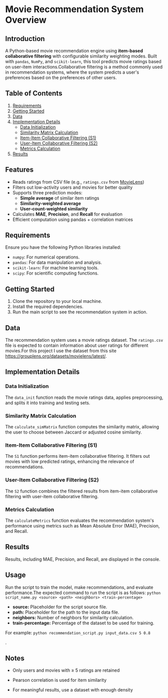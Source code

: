 # Movie Recommendation System Overview

## Introduction
A Python-based movie recommendation engine using **item-based collaborative filtering** with configurable similarity weighting modes. 
Built with `pandas`, `NumPy`, and `scikit-learn`, this tool predicts movie ratings based on user-item interactions.Collaborative filtering is a method commonly used in recommendation systems, where the system predicts a user's preferences based on the preferences of other users.


## Table of Contents
1. [Requirements](#requirements)
2. [Getting Started](#getting-started)
3. [Data](#data)
4. [Implementation Details](#implementation-details)
    - [Data Initialization](#data-initialization)
    - [Similarity Matrix Calculation](#similarity-matrix-calculation)
    - [Item-Item Collaborative Filtering (S1)](#item-item-collaborative-filtering-s1)
    - [User-Item Collaborative Filtering (S2)](#user-item-collaborative-filtering-s2)
    - [Metrics Calculation](#metrics-calculation)
5. [Results](#results)

##  Features

- Reads ratings from CSV file (e.g., `ratings.csv` from [MovieLens](https://grouplens.org/datasets/movielens/))
- Filters out low-activity users and movies for better quality
- Supports three prediction modes:
  - **Simple average** of similar item ratings
  - **Similarity-weighted average**
  - **User-count-weighted similarity**
- Calculates **MAE**, **Precision**, and **Recall** for evaluation
- Efficient computation using pandas + correlation matrices
## Requirements
Ensure you have the following Python libraries installed:

- `numpy`: For numerical operations.
- `pandas`: For data manipulation and analysis.
- `scikit-learn`: For machine learning tools.
- `scipy`: For scientific computing functions.

## Getting Started
1. Clone the repository to your local machine.
2. Install the required dependencies.
3. Run the main script to see the recommendation system in action.

## Data
The recommendation system uses a movie ratings dataset. The `ratings.csv` file is expected to contain information about user ratings for different movies.For this project I use the dataset from this site https://grouplens.org/datasets/movielens/latest/.

## Implementation Details

### Data Initialization
The `data_init` function reads the movie ratings data, applies preprocessing, and splits it into training and testing sets.

### Similarity Matrix Calculation
The `calculate_simMatrix` function computes the similarity matrix, allowing the user to choose between Jaccard or adjusted cosine similarity.

### Item-Item Collaborative Filtering (S1)
The `S1` function performs item-item collaborative filtering. It filters out movies with low predicted ratings, enhancing the relevance of recommendations.

### User-Item Collaborative Filtering (S2)
The `S2` function combines the filtered results from item-item collaborative filtering with user-item collaborative filtering.

### Metrics Calculation
The `calculateMetrics` function evaluates the recommendation system's performance using metrics such as Mean Absolute Error (MAE), Precision, and Recall.

## Results
Results, including MAE, Precision, and Recall, are displayed in the console.

## Usage
Run the script to train the model, make recommendations, and evaluate performance.The expected command to run the script is as follows:
```python script_name.py <source> <path> <neighbors> <train-percentage>```

   * **source:** Placeholder for the script source file.
   * **path:** Placeholder for the path to the input data file.
   * **neighbors:** Number of neighbors for similarity calculation.
   * **train-percentage:** Percentage of the dataset to be used for training.
     
For example: ```python recommendation_script.py input_data.csv 5 0.8```

.

## Notes
* Only users and movies with ≥ 5 ratings are retained

* Pearson correlation is used for item similarity

* For meaningful results, use a dataset with enough density






